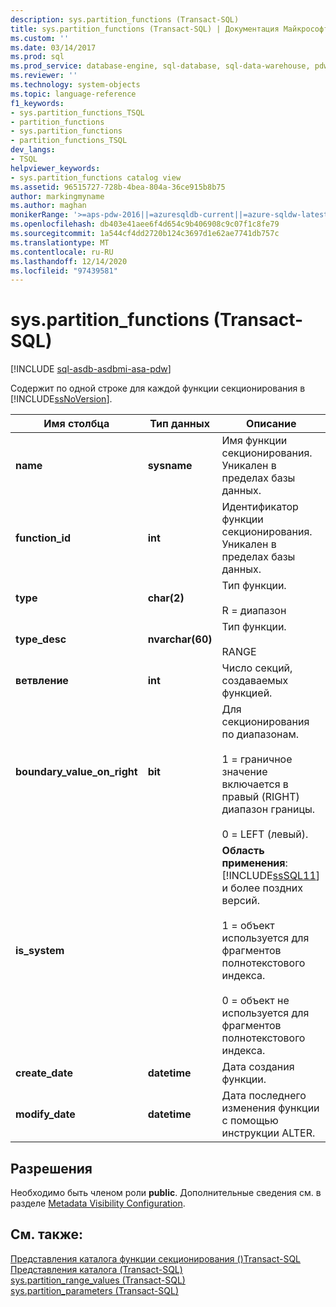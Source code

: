 ```yaml
---
description: sys.partition_functions (Transact-SQL)
title: sys.partition_functions (Transact-SQL) | Документация Майкрософт
ms.custom: ''
ms.date: 03/14/2017
ms.prod: sql
ms.prod_service: database-engine, sql-database, sql-data-warehouse, pdw
ms.reviewer: ''
ms.technology: system-objects
ms.topic: language-reference
f1_keywords:
- sys.partition_functions_TSQL
- partition_functions
- sys.partition_functions
- partition_functions_TSQL
dev_langs:
- TSQL
helpviewer_keywords:
- sys.partition_functions catalog view
ms.assetid: 96515727-728b-4bea-804a-36ce915b8b75
author: markingmyname
ms.author: maghan
monikerRange: '>=aps-pdw-2016||=azuresqldb-current||=azure-sqldw-latest||>=sql-server-2016||>=sql-server-linux-2017||=azuresqldb-mi-current'
ms.openlocfilehash: db403e41aee6f4d654c9b406908c9c07f1c8fe79
ms.sourcegitcommit: 1a544cf4dd2720b124c3697d1e62ae7741db757c
ms.translationtype: MT
ms.contentlocale: ru-RU
ms.lasthandoff: 12/14/2020
ms.locfileid: "97439581"
---
```

# <a name="syspartition_functions-transact-sql"></a>sys.partition_functions (Transact-SQL)
[!INCLUDE [sql-asdb-asdbmi-asa-pdw](../../includes/applies-to-version/sql-asdb-asdbmi-asa-pdw.md)]

  Содержит по одной строке для каждой функции секционирования в [!INCLUDE[ssNoVersion](../../includes/ssnoversion-md.md)].  
  
|Имя столбца|Тип данных|Описание|  
|-----------------|---------------|-----------------|  
|**name**|**sysname**|Имя функции секционирования. Уникален в пределах базы данных.|  
|**function_id**|**int**|Идентификатор функции секционирования. Уникален в пределах базы данных.|  
|**type**|**char(2)**|Тип функции.<br /><br /> R = диапазон|  
|**type_desc**|**nvarchar(60)**|Тип функции.<br /><br /> RANGE|  
|**ветвление**|**int**|Число секций, создаваемых функцией.|  
|**boundary_value_on_right**|**bit**|Для секционирования по диапазонам.<br /><br /> 1 = граничное значение включается в правый (RIGHT) диапазон границы.<br /><br /> 0 = LEFT (левый).|  
|**is_system**||**Область применения**: [!INCLUDE[ssSQL11](../../includes/sssql11-md.md)] и более поздних версий.<br /><br /> 1 = объект используется для фрагментов полнотекстового индекса.<br /><br /> 0 = объект не используется для фрагментов полнотекстового индекса.|  
|**create_date**|**datetime**|Дата создания функции.|  
|**modify_date**|**datetime**|Дата последнего изменения функции с помощью инструкции ALTER.|  
  
## <a name="permissions"></a>Разрешения  
 Необходимо быть членом роли **public**. Дополнительные сведения см. в разделе [Metadata Visibility Configuration](../../relational-databases/security/metadata-visibility-configuration.md).  
  
## <a name="see-also"></a>См. также:  
 [Представления каталога функции секционирования &#40;&#41;Transact-SQL ](../../relational-databases/system-catalog-views/partition-function-catalog-views-transact-sql.md)   
 [Представления каталога (Transact-SQL)](../../relational-databases/system-catalog-views/catalog-views-transact-sql.md)   
 [sys.partition_range_values (Transact-SQL)](../../relational-databases/system-catalog-views/sys-partition-range-values-transact-sql.md)   
 [sys.partition_parameters (Transact-SQL)](../../relational-databases/system-catalog-views/sys-partition-parameters-transact-sql.md)  
  
  
